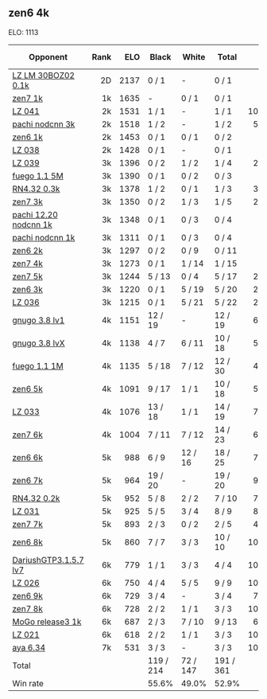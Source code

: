 ## zen6 4k ##

ELO: 1113

Opponent | Rank | ELO | Black | White | Total | Win rate
---------|-----:|----:|-------|-------|-------|-------:
[LZ LM 30BOZ02 0.1k](LZ%20LM%2030BOZ02%200.1k.md) | 2D | 2137 | 0 / 1 | - | 0 / 1 | 0.0%
[zen7 1k](zen7%201k.md) | 1k | 1635 | - | 0 / 1 | 0 / 1 | 0.0%
[LZ 041](LZ%20041.md) | 2k | 1531 | 1 / 1 | - | 1 / 1 | 100.0%
[pachi nodcnn 3k](pachi%20nodcnn%203k.md) | 2k | 1518 | 1 / 2 | - | 1 / 2 | 50.0%
[zen6 1k](zen6%201k.md) | 2k | 1453 | 0 / 1 | 0 / 1 | 0 / 2 | 0.0%
[LZ 038](LZ%20038.md) | 2k | 1428 | 0 / 1 | - | 0 / 1 | 0.0%
[LZ 039](LZ%20039.md) | 3k | 1396 | 0 / 2 | 1 / 2 | 1 / 4 | 25.0%
[fuego 1.1 5M](fuego%201.1%205M.md) | 3k | 1390 | 0 / 1 | 0 / 2 | 0 / 3 | 0.0%
[RN4.32 0.3k](RN4.32%200.3k.md) | 3k | 1378 | 1 / 2 | 0 / 1 | 1 / 3 | 33.3%
[zen7 3k](zen7%203k.md) | 3k | 1350 | 0 / 2 | 1 / 3 | 1 / 5 | 20.0%
[pachi 12.20 nodcnn 1k](pachi%2012.20%20nodcnn%201k.md) | 3k | 1348 | 0 / 1 | 0 / 3 | 0 / 4 | 0.0%
[pachi nodcnn 1k](pachi%20nodcnn%201k.md) | 3k | 1311 | 0 / 1 | 0 / 3 | 0 / 4 | 0.0%
[zen6 2k](zen6%202k.md) | 3k | 1297 | 0 / 2 | 0 / 9 | 0 / 11 | 0.0%
[zen7 4k](zen7%204k.md) | 3k | 1273 | 0 / 1 | 1 / 14 | 1 / 15 | 6.7%
[zen7 5k](zen7%205k.md) | 3k | 1244 | 5 / 13 | 0 / 4 | 5 / 17 | 29.4%
[zen6 3k](zen6%203k.md) | 3k | 1220 | 0 / 1 | 5 / 19 | 5 / 20 | 25.0%
[LZ 036](LZ%20036.md) | 3k | 1215 | 0 / 1 | 5 / 21 | 5 / 22 | 22.7%
[gnugo 3.8 lv1](gnugo%203.8%20lv1.md) | 4k | 1151 | 12 / 19 | - | 12 / 19 | 63.2%
[gnugo 3.8 lvX](gnugo%203.8%20lvX.md) | 4k | 1138 | 4 / 7 | 6 / 11 | 10 / 18 | 55.6%
[fuego 1.1 1M](fuego%201.1%201M.md) | 4k | 1135 | 5 / 18 | 7 / 12 | 12 / 30 | 40.0%
[zen6 5k](zen6%205k.md) | 4k | 1091 | 9 / 17 | 1 / 1 | 10 / 18 | 55.6%
[LZ 033](LZ%20033.md) | 4k | 1076 | 13 / 18 | 1 / 1 | 14 / 19 | 73.7%
[zen7 6k](zen7%206k.md) | 4k | 1004 | 7 / 11 | 7 / 12 | 14 / 23 | 60.9%
[zen6 6k](zen6%206k.md) | 5k | 988 | 6 / 9 | 12 / 16 | 18 / 25 | 72.0%
[zen6 7k](zen6%207k.md) | 5k | 964 | 19 / 20 | - | 19 / 20 | 95.0%
[RN4.32 0.2k](RN4.32%200.2k.md) | 5k | 952 | 5 / 8 | 2 / 2 | 7 / 10 | 70.0%
[LZ 031](LZ%20031.md) | 5k | 925 | 5 / 5 | 3 / 4 | 8 / 9 | 88.9%
[zen7 7k](zen7%207k.md) | 5k | 893 | 2 / 3 | 0 / 2 | 2 / 5 | 40.0%
[zen6 8k](zen6%208k.md) | 5k | 860 | 7 / 7 | 3 / 3 | 10 / 10 | 100.0%
[DariushGTP3.1.5.7 lv7](DariushGTP3.1.5.7%20lv7.md) | 6k | 779 | 1 / 1 | 3 / 3 | 4 / 4 | 100.0%
[LZ 026](LZ%20026.md) | 6k | 750 | 4 / 4 | 5 / 5 | 9 / 9 | 100.0%
[zen6 9k](zen6%209k.md) | 6k | 729 | 3 / 4 | - | 3 / 4 | 75.0%
[zen7 8k](zen7%208k.md) | 6k | 728 | 2 / 2 | 1 / 1 | 3 / 3 | 100.0%
[MoGo release3 1k](MoGo%20release3%201k.md) | 6k | 687 | 2 / 3 | 7 / 10 | 9 / 13 | 69.2%
[LZ 021](LZ%20021.md) | 6k | 618 | 2 / 2 | 1 / 1 | 3 / 3 | 100.0%
[aya 6.34](aya%206.34.md) | 7k | 531 | 3 / 3 | - | 3 / 3 | 100.0%
Total | | | 119 / 214 | 72 / 147 | 191 / 361 | 
Win rate| | | 55.6% | 49.0% | 52.9% | 
